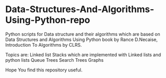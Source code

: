 # Data-Structures-And-Algorithms-Using-Python-repo
Python scripts for Data structure and their algorithms which are based on Data Structures and Algorithms Using Python book by Rance D.Necaise,
Introduction To Algorithms by CLRS.

Topics are:
Linked list
Stacks which are implemented with Linked lists and python lists
Queue
Trees
Search Trees
Graphs

Hope You find this repository useful.
